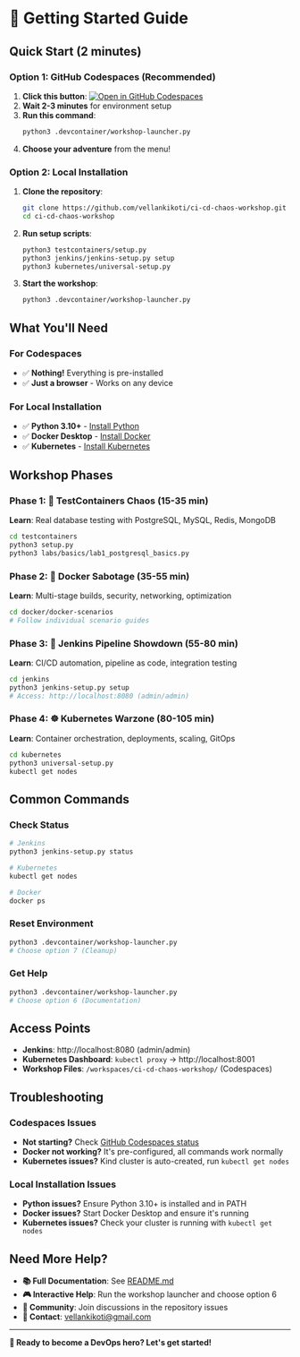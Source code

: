 # 🚀 Getting Started Guide

## Quick Start (2 minutes)

### Option 1: GitHub Codespaces (Recommended)
1. **Click this button**: [![Open in GitHub Codespaces](https://github.com/codespaces/badge.svg)](https://github.com/codespaces/new?repo=vellankikoti/ci-cd-chaos-workshop)
2. **Wait 2-3 minutes** for environment setup
3. **Run this command**:
   ```bash
   python3 .devcontainer/workshop-launcher.py
   ```
4. **Choose your adventure** from the menu!

### Option 2: Local Installation
1. **Clone the repository**:
   ```bash
   git clone https://github.com/vellankikoti/ci-cd-chaos-workshop.git
   cd ci-cd-chaos-workshop
   ```
2. **Run setup scripts**:
   ```bash
   python3 testcontainers/setup.py
   python3 jenkins/jenkins-setup.py setup
   python3 kubernetes/universal-setup.py
   ```
3. **Start the workshop**:
   ```bash
   python3 .devcontainer/workshop-launcher.py
   ```

## What You'll Need

### For Codespaces
- ✅ **Nothing!** Everything is pre-installed
- ✅ **Just a browser** - Works on any device

### For Local Installation
- ✅ **Python 3.10+** - [Install Python](https://python.org/downloads/)
- ✅ **Docker Desktop** - [Install Docker](https://docker.com/products/docker-desktop/)
- ✅ **Kubernetes** - [Install Kubernetes](https://kubernetes.io/docs/setup/)

## Workshop Phases

### Phase 1: 🧪 TestContainers Chaos (15-35 min)
**Learn**: Real database testing with PostgreSQL, MySQL, Redis, MongoDB
```bash
cd testcontainers
python3 setup.py
python3 labs/basics/lab1_postgresql_basics.py
```

### Phase 2: 🐳 Docker Sabotage (35-55 min)
**Learn**: Multi-stage builds, security, networking, optimization
```bash
cd docker/docker-scenarios
# Follow individual scenario guides
```

### Phase 3: 🤖 Jenkins Pipeline Showdown (55-80 min)
**Learn**: CI/CD automation, pipeline as code, integration testing
```bash
cd jenkins
python3 jenkins-setup.py setup
# Access: http://localhost:8080 (admin/admin)
```

### Phase 4: ☸️ Kubernetes Warzone (80-105 min)
**Learn**: Container orchestration, deployments, scaling, GitOps
```bash
cd kubernetes
python3 universal-setup.py
kubectl get nodes
```

## Common Commands

### Check Status
```bash
# Jenkins
python3 jenkins-setup.py status

# Kubernetes
kubectl get nodes

# Docker
docker ps
```

### Reset Environment
```bash
python3 .devcontainer/workshop-launcher.py
# Choose option 7 (Cleanup)
```

### Get Help
```bash
python3 .devcontainer/workshop-launcher.py
# Choose option 6 (Documentation)
```

## Access Points

- **Jenkins**: http://localhost:8080 (admin/admin)
- **Kubernetes Dashboard**: `kubectl proxy` → http://localhost:8001
- **Workshop Files**: `/workspaces/ci-cd-chaos-workshop/` (Codespaces)

## Troubleshooting

### Codespaces Issues
- **Not starting?** Check [GitHub Codespaces status](https://github.com/codespaces)
- **Docker not working?** It's pre-configured, all commands work normally
- **Kubernetes issues?** Kind cluster is auto-created, run `kubectl get nodes`

### Local Installation Issues
- **Python issues?** Ensure Python 3.10+ is installed and in PATH
- **Docker issues?** Start Docker Desktop and ensure it's running
- **Kubernetes issues?** Check your cluster is running with `kubectl get nodes`

## Need More Help?

- **📚 Full Documentation**: See [README.md](README.md)
- **🎮 Interactive Help**: Run the workshop launcher and choose option 6
- **💬 Community**: Join discussions in the repository issues
- **📧 Contact**: [vellankikoti@gmail.com](mailto:vellankikoti@gmail.com)

---

**🎉 Ready to become a DevOps hero? Let's get started!**
